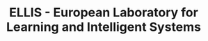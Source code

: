 ---
title: 'ELLIS - European Laboratory for Learning and Intelligent Systems'
logo: 'ellis.webp'
pi: 'Markus Reichstein'
uvpi: 'Gustau Camps-Valls'
years: '2019-'
website: 'https://ellis.eu/programs/machine-learning-for-earth-and-climate-sciences'
funding_source: ''
role: 'Universitat de València co-coordinates the research program "Machine Learning for the Earth and Climate Sciences"'
project_type: 'Research Program'
partners: []
---